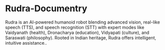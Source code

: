 # Rudra-Documentry
Rudra is an AI-powered humanoid robot blending advanced vision, real-like speech (TTS), and speech recognition (STT) with expert modes like Vaidyanath (health), Dronacharya (education), Vidyapati (culture), and Saraswati (philosophy). Rooted in Indian heritage, Rudra offers intelligent, intuitive assistance..
